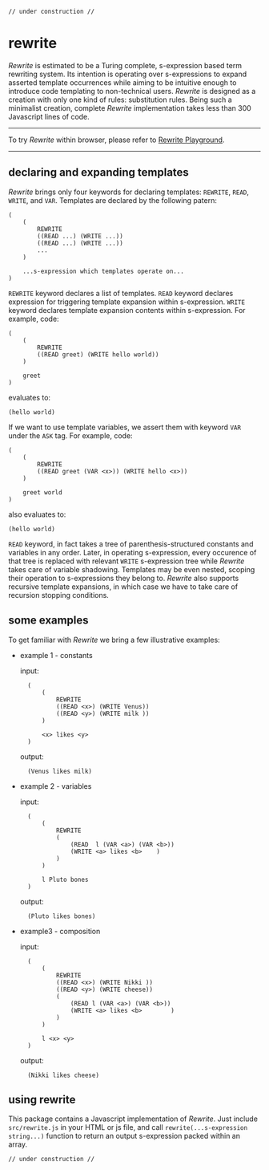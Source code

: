 
    // under construction //

# rewrite

*Rewrite* is estimated to be a Turing complete, s-expression based term rewriting system. Its intention is operating over s-expressions to expand asserted template occurrences while aiming to be intuitive enough to introduce code templating to non-technical users. *Rewrite* is designed as a creation with only one kind of rules: substitution rules. Being such a minimalist creation, complete *Rewrite* implementation takes less than 300 Javascript lines of code.

---

To try *Rewrite* within browser, please refer to [Rewrite Playground](https://contrast-zone.github.io/rewrite/playground/index.html).

---

## declaring and expanding templates

*Rewrite* brings only four keywords for declaring templates: `REWRITE`, `READ`, `WRITE`, and `VAR`. Templates are declared by the following patern:

    (
        (
            REWRITE
            ((READ ...) (WRITE ...))
            ((READ ...) (WRITE ...))
            ...
        )
        
        ...s-expression which templates operate on...
    )

`REWRITE` keyword declares a list of templates. `READ` keyword declares expression for triggering template expansion within s-expression. `WRITE` keyword declares template expansion contents within s-expression. For example, code:

    (
        (
            REWRITE
            ((READ greet) (WRITE hello world))
        )
        
        greet
    )

evaluates to:

    (hello world)

If we want to use template variables, we assert them with keyword `VAR` under the `ASK` tag. For example, code:

    (
        (
            REWRITE
            ((READ greet (VAR <x>)) (WRITE hello <x>))
        )
        
        greet world
    )

also evaluates to:

    (hello world)

`READ` keyword, in fact takes a tree of parenthesis-structured constants and variables in any order. Later, in operating s-expression, every occurence of that tree is replaced with relevant `WRITE` s-expression tree while *Rewrite* takes care of variable shadowing. Templates may be even nested, scoping their operation to s-expressions they belong to. *Rewrite* also supports recursive template expansions, in which case we have to take care of recursion stopping conditions.


## some examples

To get familiar with *Rewrite* we bring a few illustrative examples:

- example 1 - constants
    
    input:
    
        (
            (
                REWRITE
                ((READ <x>) (WRITE Venus))
                ((READ <y>) (WRITE milk ))
            )
            
            <x> likes <y>
        )
    
    output:
    
        (Venus likes milk)

- example 2 - variables
    
    input:
    
        (
            (
                REWRITE
                (
                    (READ  l (VAR <a>) (VAR <b>))
                    (WRITE <a> likes <b>    )
                )
            )
            
            l Pluto bones
        )
    
    output:
        
        (Pluto likes bones)

- example3 - composition
    
    input:
    
        (
            (
                REWRITE
                ((READ <x>) (WRITE Nikki ))
                ((READ <y>) (WRITE cheese))
                (
                    (READ l (VAR <a>) (VAR <b>))
                    (WRITE <a> likes <b>        )
                )
            )
            
            l <x> <y>
        )

    output:
    
        (Nikki likes cheese)

## using rewrite

This package contains a Javascript implementation of *Rewrite*. Just include `src/rewrite.js` in your HTML or js file, and call `rewrite(...s-expression string...)` function to return an output s-expression packed within an array.

    // under construction //

